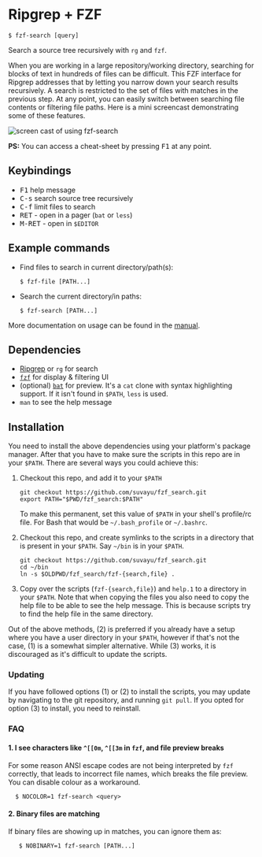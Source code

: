 # Ripgrep + FZF

```
$ fzf-search [query]
```
Search a source tree recursively with `rg` and `fzf`.

When you are working in a large repository/working directory,
searching for blocks of text in hundreds of files can be difficult.
This FZF interface for Ripgrep addresses that by letting you narrow
down your search results recursively.  A search is restricted to the
set of files with matches in the previous step.  At any point, you can
easily switch between searching file contents or filtering file paths.
Here is a mini screencast demonstrating some of these features.

![screen cast of using fzf-search](./fzf-search-demo.gif)

**PS:** You can access a cheat-sheet by pressing <kbd>F1</kbd> at any point.

## Keybindings

- <kbd>F1</kbd> help message
- <kbd>C-s</kbd> search source tree recursively
- <kbd>C-f</kbd> limit files to search
- <kbd>RET</kbd> - open in a pager (`bat` or `less`)
- <kbd>M-RET</kbd> - open in `$EDITOR`

## Example commands

- Find files to search in current directory/path(s):
  ```shell
  $ fzf-file [PATH...]
  ```
- Search the current directory/in paths:
  ```shell
  $ fzf-search [PATH...]
  ```

More documentation on usage can be found in the [manual](./help.md).

## Dependencies

- [Ripgrep](https://github.com/BurntSushi/ripgrep/) or `rg` for search
- [`fzf`](https://github.com/junegunn/fzf) for display & filtering UI
- (optional) [`bat`](https://github.com/sharkdp/bat) for preview.
  It's a `cat` clone with syntax highlighting support.  If it isn't
  found in `$PATH`, `less` is used.
- `man` to see the help message

## Installation

You need to install the above dependencies using your platform's
package manager.  After that you have to make sure the scripts in this
repo are in your `$PATH`.  There are several ways you could achieve
this:

1. Checkout this repo, and add it to your `$PATH`

   ```shell
   git checkout https://github.com/suvayu/fzf_search.git
   export PATH="$PWD/fzf_search:$PATH"
   ```

   To make this permanent, set this value of `$PATH` in your shell's
   profile/rc file.  For Bash that would be `~/.bash_profile` or
   `~/.bashrc`.

2. Checkout this repo, and create symlinks to the scripts in a
   directory that is present in your `$PATH`.  Say `~/bin` is in your
   `$PATH`.

   ```shell
   git checkout https://github.com/suvayu/fzf_search.git
   cd ~/bin
   ln -s $OLDPWD/fzf_search/fzf-{search,file} .
   ```

2. Copy over the scripts (`fzf-{search,file}`) and `help.1` to a
   directory in your `$PATH`.  Note that when copying the files you
   also need to copy the help file to be able to see the help message.
   This is because scripts try to find the help file in the same
   directory.

Out of the above methods, (2) is preferred if you already have a setup
where you have a user directory in your `$PATH`, however if that's not
the case, (1) is a somewhat simpler alternative.  While (3) works, it
is discouraged as it's difficult to update the scripts.

### Updating

If you have followed options (1) or (2) to install the scripts, you
may update by navigating to the git repository, and running `git
pull`.  If you opted for option (3) to install, you need to reinstall.

### FAQ

#### 1. I see characters like `^[[0m`, `^[[3m` in `fzf`, and file preview breaks

For some reason ANSI escape codes are not being interpreted by `fzf`
correctly, that leads to incorrect file names, which breaks the file
preview.  You can disable colour as a workaround.

```shell
  $ NOCOLOR=1 fzf-search <query>
```

#### 2. Binary files are matching

If binary files are showing up in matches, you can ignore them as:

```shell
   $ NOBINARY=1 fzf-search [PATH...]
```

